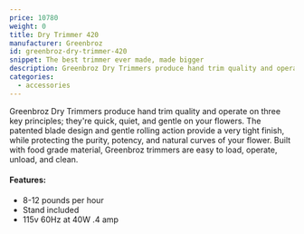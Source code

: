 ```yaml
---
price: 10780
weight: 0
title: Dry Trimmer 420
manufacturer: Greenbroz
id: greenbroz-dry-trimmer-420
snippet: The best trimmer ever made, made bigger
description: Greenbroz Dry Trimmers produce hand trim quality and operate on three key principles; they're quick, quiet, and gentle.
categories:
  - accessories
---
```


Greenbroz Dry Trimmers produce hand trim quality and operate on three key principles; they're quick, quiet, and gentle on your flowers. The patented blade design and gentle rolling action provide a very tight finish, while protecting the purity, potency, and natural curves of your flower. Built with food grade material, Greenbroz trimmers are easy to load, operate, unload, and clean.

#### Features:

* 8-12 pounds per hour
* Stand included
* 115v 60Hz at 40W .4 amp
